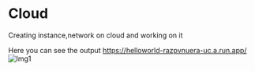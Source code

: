 # Cloud
Creating instance,network on cloud and working on it

Here you can see the output
https://helloworld-razpvnuera-uc.a.run.app/
![Img1](https://user-images.githubusercontent.com/117204568/205367811-28f650b3-a9e2-484b-b10f-8406f9ca57a8.jpg)
